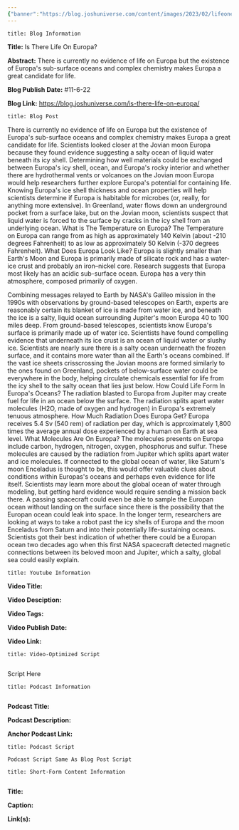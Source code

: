 ```yaml
---
{"banner":"https://blog.joshuniverse.com/content/images/2023/02/lifeoneuropaheader-2--1-.webp","banner_x":0.5,"dg-publish":true,"permalink":"/blog/is-there-life-on-europa/","dgPassFrontmatter":true,"noteIcon":"","created":"","updated":""}
---
```


```ad-info
title: Blog Information
```

**Title:** Is There Life On Europa?

**Abstract:** There is currently no evidence of life on Europa but the existence of Europa's sub-surface oceans and complex chemistry makes Europa a great candidate for life.

**Blog Publish Date:** #11-6-22 

**Blog Link:** https://blog.joshuniverse.com/is-there-life-on-europa/

```ad-abstract
title: Blog Post
```

There is currently no evidence of life on Europa but the existence of Europa's sub-surface oceans and complex chemistry makes Europa a great candidate for life. Scientists looked closer at the Jovian moon Europa because they found evidence suggesting a salty ocean of liquid water beneath its icy shell. Determining how well materials could be exchanged between Europa's icy shell, ocean, and Europa's rocky interior and whether there are hydrothermal vents or volcanoes on the Jovian moon Europa would help researchers further explore Europa's potential for containing life. Knowing Europa's ice shell thickness and ocean properties will help scientists determine if Europa is habitable for microbes (or, really, for anything more extensive). In Greenland, water flows down an underground pocket from a surface lake, but on the Jovian moon, scientists suspect that liquid water is forced to the surface by cracks in the icy shell from an underlying ocean.
What is The Temperature on Europa?
The Temperature on Europa can range from as high as approximately 140 Kelvin (about -210 degrees Fahrenheit) to as low as approximately 50 Kelvin (-370 degrees Fahrenheit).
What Does Europa Look Like?
Europa is slightly smaller than Earth's Moon and Europa is primarily made of silicate rock and has a water-ice crust and probably an iron–nickel core. Research suggests that Europa most likely has an acidic sub-surface ocean. Europa has a very thin atmosphere, composed primarily of oxygen.

Combining messages relayed to Earth by NASA's Galileo mission in the 1990s with observations by ground-based telescopes on Earth, experts are reasonably certain its blanket of ice is made from water ice, and beneath the ice is a salty, liquid ocean surrounding Jupiter's moon Europa 40 to 100 miles deep. From ground-based telescopes, scientists know Europa's surface is primarily made up of water ice. Scientists have found compelling evidence that underneath its ice crust is an ocean of liquid water or slushy ice. Scientists are nearly sure there is a salty ocean underneath the frozen surface, and it contains more water than all the Earth's oceans combined. If the vast ice sheets crisscrossing the Jovian moons are formed similarly to the ones found on Greenland, pockets of below-surface water could be everywhere in the body, helping circulate chemicals essential for life from the icy shell to the salty ocean that lies just below.
How Could Life Form In Europa's Oceans?
The radiation blasted to Europa from Jupiter may create fuel for life in an ocean below the surface. The radiation splits apart water molecules (H2O, made of oxygen and hydrogen) in Europa's extremely tenuous atmosphere.
How Much Radiation Does Europa Get?
Europa receives 5.4 Sv (540 rem) of radiation per day, which is approximately 1,800 times the average annual dose experienced by a human on Earth at sea level.
What Molecules Are On Europa?
The molecules presents on Europa include carbon, hydrogen, nitrogen, oxygen, phosphorus and sulfur. These molecules are caused by the radiation from Jupiter which splits apart water and ice molecules.
If connected to the global ocean of water, like Saturn's moon Enceladus is thought to be, this would offer valuable clues about conditions within Europas's oceans and perhaps even evidence for life itself. Scientists may learn more about the global ocean of water through modeling, but getting hard evidence would require sending a mission back there. A passing spacecraft could even be able to sample the Europan ocean without landing on the surface since there is the possibility that the Europan ocean could leak into space. In the longer term, researchers are looking at ways to take a robot past the icy shells of Europa and the moon Enceladus from Saturn and into their potentially life-sustaining oceans.
Scientists got their best indication of whether there could be a Europan ocean two decades ago when this first NASA spacecraft detected magnetic connections between its beloved moon and Jupiter, which a salty, global sea could easily explain.

```ad-info
title: Youtube Information
```

**Video Title:**

**Video Desciption:**

**Video Tags:**

**Video Publish Date:**

**Video Link:**

```ad-abstract
title: Video-Optimized Script


```

Script Here

```ad-info
title: Podcast Information


```

**Podcast Title:**

**Podcast Description:**

**Anchor Podcast Link:**

```ad-info
title: Podcast Script

Podcast Script Same As Blog Post Script

```


```ad-info
title: Short-Form Content Information


```

**Title:**

**Caption:**

**Link(s):**

